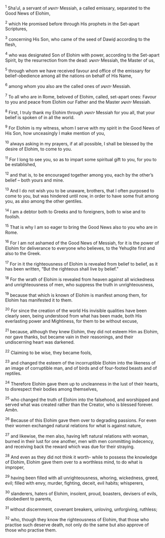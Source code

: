 <sup>1</sup> Sha’ul, a servant of יהושע Messiah, a called emissary, separated to the Good News of Elohim,

<sup>2</sup> which He promised before through His prophets in the Set-apart Scriptures,

<sup>3</sup> concerning His Son, who came of the seed of Dawiḏ according to the flesh,

<sup>4</sup> who was designated Son of Elohim with power, according to the Set-apart Spirit, by the resurrection from the dead: יהושע Messiah, the Master of us,

<sup>5</sup> through whom we have received favour and office of the emissary for belief-obedience among all the nations on behalf of His Name,

<sup>6</sup> among whom you also are the called ones of יהושע Messiah.

<sup>7</sup> To all who are in Rome, beloved of Elohim, called, set-apart ones: Favour to you and peace from Elohim our Father and the Master יהושע Messiah.

<sup>8</sup> First, I truly thank my Elohim through יהושע Messiah for you all, that your belief is spoken of in all the world.

<sup>9</sup> For Elohim is my witness, whom I serve with my spirit in the Good News of His Son, how unceasingly I make mention of you,

<sup>10</sup> always asking in my prayers, if at all possible, I shall be blessed by the desire of Elohim, to come to you.

<sup>11</sup> For I long to see you, so as to impart some spiritual gift to you, for you to be established,

<sup>12</sup> and that is, to be encouraged together among you, each by the other’s belief – both yours and mine.

<sup>13</sup> And I do not wish you to be unaware, brothers, that I often purposed to come to you, but was hindered until now, in order to have some fruit among you, as also among the other gentiles.

<sup>14</sup> I am a debtor both to Greeks and to foreigners, both to wise and to foolish.

<sup>15</sup> That is why I am so eager to bring the Good News also to you who are in Rome.

<sup>16</sup> For I am not ashamed of the Good News of Messiah, for it is the power of Elohim for deliverance to everyone who believes, to the Yehuḏite first and also to the Greek.

<sup>17</sup> For in it the righteousness of Elohim is revealed from belief to belief, as it has been written, “But the righteous shall live by belief.”

<sup>18</sup> For the wrath of Elohim is revealed from heaven against all wickedness and unrighteousness of men, who suppress the truth in unrighteousness,

<sup>19</sup> because that which is known of Elohim is manifest among them, for Elohim has manifested it to them.

<sup>20</sup> For since the creation of the world His invisible qualities have been clearly seen, being understood from what has been made, both His everlasting power and Mightiness, for them to be without excuse,

<sup>21</sup> because, although they knew Elohim, they did not esteem Him as Elohim, nor gave thanks, but became vain in their reasonings, and their undiscerning heart was darkened.

<sup>22</sup> Claiming to be wise, they became fools,

<sup>23</sup> and changed the esteem of the incorruptible Elohim into the likeness of an image of corruptible man, and of birds and of four-footed beasts and of reptiles.

<sup>24</sup> Therefore Elohim gave them up to uncleanness in the lust of their hearts, to disrespect their bodies among themselves,

<sup>25</sup> who changed the truth of Elohim into the falsehood, and worshipped and served what was created rather than the Creator, who is blessed forever. Amĕn.

<sup>26</sup> Because of this Elohim gave them over to degrading passions. For even their women exchanged natural relations for what is against nature,

<sup>27</sup> and likewise, the men also, having left natural relations with woman, burned in their lust for one another, men with men committing indecency, and receiving back the reward which was due for their straying.

<sup>28</sup> And even as they did not think it worth- while to possess the knowledge of Elohim, Elohim gave them over to a worthless mind, to do what is improper,

<sup>29</sup> having been filled with all unrighteousness, whoring, wickedness, greed, evil; filled with envy, murder, fighting, deceit, evil habits; whisperers,

<sup>30</sup> slanderers, haters of Elohim, insolent, proud, boasters, devisers of evils, disobedient to parents,

<sup>31</sup> without discernment, covenant breakers, unloving, unforgiving, ruthless;

<sup>32</sup> who, though they know the righteousness of Elohim, that those who practise such deserve death, not only do the same but also approve of those who practise them.

